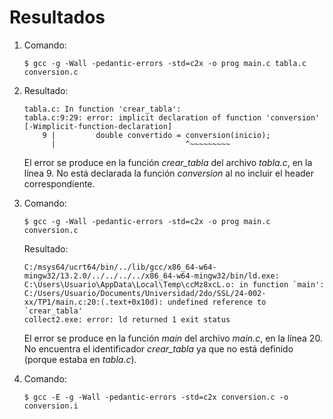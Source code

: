 # Resultados
1) Comando:
    ```
    $ gcc -g -Wall -pedantic-errors -std=c2x -o prog main.c tabla.c conversion.c
    ```

2)  Resultado:  
    ```
    tabla.c: In function 'crear_tabla':
    tabla.c:9:29: error: implicit declaration of function 'conversion' [-Wimplicit-function-declaration]
        9 |         double convertido = conversion(inicio);
          |                             ^~~~~~~~~~

    ```
    El error se produce en la función *crear_tabla* del archivo *tabla.c*, en la línea 9. No está declarada la función *conversion*
    al no incluir el header correspondiente.

3) Comando:
    ```
    $ gcc -g -Wall -pedantic-errors -std=c2x -o prog main.c conversion.c
    ```

    Resultado:  
    ```
    C:/msys64/ucrt64/bin/../lib/gcc/x86_64-w64-mingw32/13.2.0/../../../../x86_64-w64-mingw32/bin/ld.exe: C:\Users\Usuario\AppData\Local\Temp\ccMz8xcL.o: in function `main':
    C:/Users/Usuario/Documents/Universidad/2do/SSL/24-002-xx/TP1/main.c:20:(.text+0x10d): undefined reference to `crear_tabla'
    collect2.exe: error: ld returned 1 exit status
    ```
    El error se produce en la función *main* del archivo *main.c*, en la línea 20. No encuentra el identificador *crear_tabla* ya que no está definido (porque estaba en *tabla.c*).  


4) Comando:
    ```
    $ gcc -E -g -Wall -pedantic-errors -std=c2x conversion.c -o conversion.i
    ```